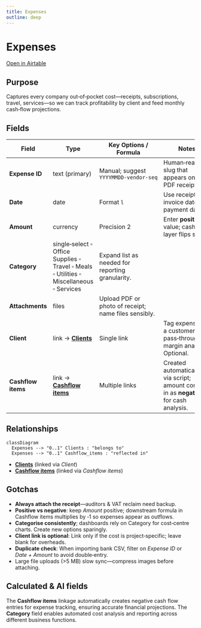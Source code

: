 ```yaml
---
title: Expenses
outline: deep
---
```


# Expenses

[Open in Airtable](https://airtable.com/appAeUFSMOuOVDfCV/tbl4rs8m2aGUcyH90)

## Purpose
Captures every company out‑of‑pocket cost—receipts, subscriptions, travel, services—so we can track profitability by client and feed monthly cash‑flow projections.

## Fields

| Field | Type | Key Options / Formula | Notes |
| ----- | ---- | --------------------- | ----- |
| **Expense ID** | text (primary) | Manual; suggest `YYYYMMDD‑vendor‑seq` | Human‑readable slug that appears on the PDF receipt link. |
| **Date** | date | Format `l` | Use receipt / invoice date, not payment date. |
| **Amount** | currency | Precision 2 | Enter **positive** value; cash‑flow layer flips sign. |
| **Category** | single‑select ▫︎ Office Supplies ▫︎ Travel ▫︎ Meals ▫︎ Utilities ▫︎ Miscellaneous ▫︎ Services | Expand list as needed for reporting granularity. | |
| **Attachments** | files | Upload PDF or photo of receipt; name files sensibly. | |
| **Client** | link → [**Clients**](https://airtable.com/appAeUFSMOuOVDfCV/tblLdpbp52Mhjog08) | Single link | Tag expense to a customer for pass‑through or margin analysis. Optional. |
| **Cashflow items** | link → [**Cashflow items**](https://airtable.com/appAeUFSMOuOVDfCV/tblZhFXFFYHJsmCVn) | Multiple links | Created automatically via script; amount comes in as **negative** for cash analysis. |

## Relationships

```mermaid
classDiagram
  Expenses --> "0..1" Clients : "belongs to"
  Expenses --> "0..1" Cashflow_items : "reflected in"
```

- **[Clients](https://airtable.com/appAeUFSMOuOVDfCV/tblLdpbp52Mhjog08)** (linked via *Client*)
- **[Cashflow items](https://airtable.com/appAeUFSMOuOVDfCV/tblZhFXFFYHJsmCVn)** (linked via *Cashflow items*)

## Gotchas

* **Always attach the receipt**—auditors & VAT reclaim need backup.
* **Positive vs negative**: keep *Amount* positive; downstream formula in Cashflow items multiplies by ‑1 so expenses appear as outflows.
* **Categorise consistently**; dashboards rely on Category for cost‑centre charts. Create new options sparingly.
* **Client link is optional**: Link only if the cost is project‑specific; leave blank for overheads.
* **Duplicate check**: When importing bank CSV, filter on *Expense ID* or *Date + Amount* to avoid double‑entry.
* Large file uploads (>5 MB) slow sync—compress images before attaching.

## Calculated & AI fields
The **Cashflow items** linkage automatically creates negative cash flow entries for expense tracking, ensuring accurate financial projections. The **Category** field enables automated cost analysis and reporting across different business functions.